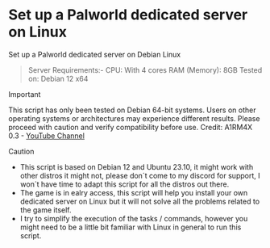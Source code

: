 # Set up a Palworld dedicated server on Linux
Set up a Palworld dedicated server on Debian Linux

> Server Requirements:-
> CPU: With 4 cores
> RAM (Memory): 8GB
> Tested on: Debian 12 x64

> [!IMPORTANT]
> This script has only been tested on Debian 64-bit systems. Users on other operating systems or architectures may experience different results. Please proceed with caution and verify compatibility before use.
> Credit: A1RM4X 0.3 - [YouTube Channel](https://www.youtube.com/@A1RM4X)


> [!CAUTION]
> - This script is based on Debian 12 and Ubuntu 23.10, it might work with other distros it might not, please don´t come to my discord for support, I won´t have time to adapt this script for all the distros out there.
> - The game is in ealry access, this script will help you install your own dedicated server on Linux but it will not solve all the problems related to the game itself.
> - I try to simplify the execution of the tasks / commands, however you might need to be a little bit familiar with Linux in general to run this script.

